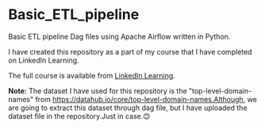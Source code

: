 # Basic_ETL_pipeline

Basic ETL pipeline Dag files using Apache Airflow written in Python.

I have created this repository as a part of my course that I have completed on LinkedIn Learning.

The full course is available from [LinkedIn Learning](https://www.linkedin.com/learning/hands-on-introduction-data-engineering?dApp=59033956&leis=LAA).

**Note:** The dataset I have used for this repository is the "top-level-domain-names" from https://datahub.io/core/top-level-domain-names.Although, we are going to extract this dataset through dag file, but I have uploaded the dataset file in the repository.Just in case.😊

